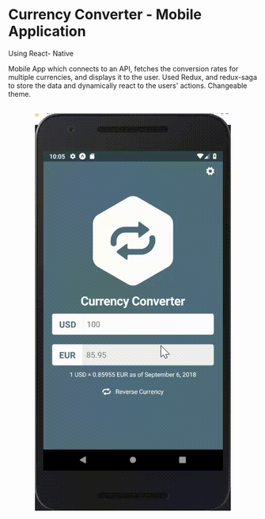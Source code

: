 # Currency Converter - Mobile Application 
<dl>
  <dt>Using React- Native</dt>
</dl>
Mobile App which connects to an API, fetches the conversion rates for multiple currencies,
and displays it to the user.
Used Redux, and redux-saga to store the data and dynamically react to the users' actions.
Changeable theme.
<br>
<br>
<p align="center">
  <img src="MobileAppDemo.gif">
</p>

